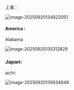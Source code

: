 上海：

![image-20250920134822051](C:\Users\Pixel\AppData\Roaming\Typora\typora-user-images\image-20250920134822051.png)

#### America : 

Alabama

![image-20250920135312829](C:\Users\Pixel\AppData\Roaming\Typora\typora-user-images\image-20250920135312829.png)

### Japan:

aichi:

![image-20250920135634848](C:\Users\Pixel\AppData\Roaming\Typora\typora-user-images\image-20250920135634848.png)